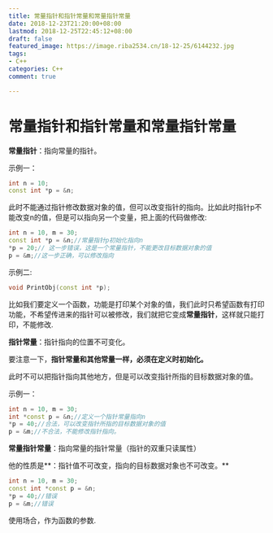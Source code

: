 ```yaml
---
title: 常量指针和指针常量和常量指针常量
date: 2018-12-23T21:20:00+08:00
lastmod: 2018-12-25T22:45:12+08:00
draft: false
featured_image: https://image.riba2534.cn/18-12-25/6144232.jpg
tags:
- C++
categories: C++
comment: true

---
```


# 常量指针和指针常量和常量指针常量

**常量指针**：指向常量的指针。

示例一：

```cpp
int n = 10;
const int *p = &n;
```

此时不能通过指针修改数据对象的值，但可以改变指针的指向。比如此时指针p不能改变n的值，但是可以指向另一个变量，把上面的代码做修改:

```cpp
int n = 10, m = 30;
const int *p = &n;//常量指针p初始化指向n
*p = 20;// 这一步错误，这是一个常量指针，不能更改目标数据对象的值
p = &m;//这一步正确，可以修改指向
```



示例二:

```cpp
void PrintObj(const int *p);
```

比如我们要定义一个函数，功能是打印某个对象的值，我们此时只希望函数有打印功能，不希望传进来的指针可以被修改，我们就把它变成**常量指针**，这样就只能打印，不能修改.

**指针常量**：指针指向的位置不可变化。

要注意一下，**指针常量和其他常量一样，必须在定义时初始化。**

此时不可以把指针指向其他地方，但是可以改变指针所指的目标数据对象的值。

示例一：

```cpp
int n = 10, m = 30;
int *const p = &n;//定义一个指针常量指向n
*p = 40;//合法，可以改变指针所指的目标数据对象的值
p = &m;//不合法，不能修改指针指向。
```

**常量指针常量**：指向常量的指针常量（指针的双重只读属性）

他的性质是**：指针值不可改变，指向的目标数据对象也不可改变。**

```cpp
int n = 10, m = 30;
const int *const p = &n;
*p = 40;//错误
p = &m;//错误
```
使用场合，作为函数的参数.
